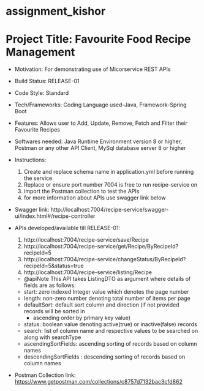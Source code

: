 # assignment_kishor
# Project Title: Favourite Food Recipe Management
* Motivation: For demonstrating use of Micorservice REST APIs
* Build Status: RELEASE-01
* Code Style: Standard
* Tech/Frameworks: Coding Language used-Java, Framework-Spring Boot
* Features: Allows user to Add, Update, Remove, Fetch and Filter their Favourite Recipes
* Softwares needed: Java Runtime Environment version 8 or higher, Postman or any other API Client, MySql database server 8 or higher

* Instructions: 
  1. Create and replace schema name in application.yml before running the service
  2. Replace or ensure port number 7004 is free to run recipe-service on
  3. import the Postman collection to test the APIs 
  4. for more information about APIs use swagger link below
  


* Swagger link: http://localhost:7004/recipe-service/swagger-ui/index.html#/recipe-controller

* APIs developed/available till RELEASE-01: 
  1. http://localhost:7004/recipe-service/save/Recipe
  2. http://localhost:7004/recipe-service/get/Recipe/ByRecipeId?recipeId=5
  3. http://localhost:7004/recipe-service/changeStatus/ByRecipeId?recipeId=5&status=true
  4. http://localhost:7004/recipe-service/listing/Recipe
   * @apiNote This API takes ListingDTO as argument where details 
     of fields are as follows:
   * start: zero indexed Integer value which denotes the page number 
   * length: non-zero number denoting total number of items per page 
   * defaultSort: default sort column and direction (if not provided records will be sorted in
	 * ascending order by primary key value) 
   * status: boolean value denoting active(true) or inactive(false) records 
   * search: list of column name and respective values to be searched on along with searchType 
   * ascendingSortFields: ascending sorting of records based on column names 
   * descendingSortFields : descending sorting of records based on column names
	 
 

* Postman Collection link: https://www.getpostman.com/collections/c8757d7132bac3cfd862 
